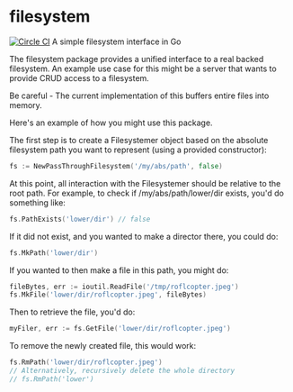 # filesystem
[![Circle CI](https://circleci.com/gh/alapidas/filesystem.svg?style=svg)](https://circleci.com/gh/alapidas/filesystem)
A simple filesystem interface in Go

The filesystem package provides a unified interface to a real backed filesystem.  An example use case for this might be a server that wants to provide CRUD access to a filesystem.

Be careful - The current implementation of this buffers entire files into memory.

Here's an example of how you might use this package.

The first step is to create a Filesystemer object based on the absolute filesystem path you want to represent (using a provided constructor):
```go
fs := NewPassThroughFilesystem('/my/abs/path', false)
```
At this point, all interaction with the Filesystemer should be relative to the root path.  For example, to check if /my/abs/path/lower/dir exists, you'd do something like:
```go
fs.PathExists('lower/dir') // false
```
If it did not exist, and you wanted to make a director there, you could do:
```go
fs.MkPath('lower/dir')
```
If you wanted to then make a file in this path, you might do:
```go
fileBytes, err := ioutil.ReadFile('/tmp/roflcopter.jpeg')
fs.MkFile('lower/dir/roflcopter.jpeg', fileBytes)
```
Then to retrieve the file, you'd do:
```go
myFiler, err := fs.GetFile('lower/dir/roflcopter.jpeg')
```
To remove the newly created file, this would work:
```go
fs.RmPath('lower/dir/roflcopter.jpeg')
// Alternatively, recursively delete the whole directory
// fs.RmPath('lower')
```
